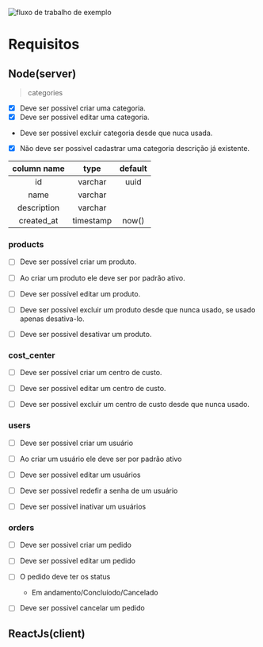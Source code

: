 ![fluxo de trabalho de exemplo](https://github.com/IgorSouzaBezerra/church/actions/workflows/main.yml/badge.svg)

# Requisitos

## Node(server)

> categories
- [x] Deve ser possivel criar uma categoria.
- [x] Deve ser possivel editar uma categoria.
- Deve ser possivel excluir categoria desde que nuca usada.
- [x] Não deve ser possivel cadastrar uma categoria descrição já existente.


column name | type       |default |
:---------:|:----------:|:------:|
id         | varchar    |uuid    |
name       | varchar    |        |
description| varchar    |        |
created_at | timestamp  |now()   |



### products
- [ ] Deve ser possível criar um produto.
- [ ] Ao criar um produto ele deve ser por padrão ativo.
- [ ] Deve ser possível editar um produto.
- [ ] Deve ser possível excluir um produto desde que nunca usado, se usado apenas desativa-lo.
- [ ] Deve ser possivel desativar um produto.



### cost_center
- [ ] Deve ser possível criar um centro de custo.
- [ ] Deve ser possivel editar um centro de custo.
- [ ] Deve ser possivel excluir um centro de custo desde que nunca usado.



### users
- [ ] Deve ser possivel criar um usuário
- [ ] Ao criar um usuário ele deve ser por padrão ativo
- [ ] Deve ser possivel editar um usuários
- [ ] Deve ser possivel redefir a senha de um usuário
- [ ] Deve ser possivel inativar um usuários



### orders
- [ ] Deve ser possivel criar um pedido
- [ ] Deve ser possivel editar um pedido
- [ ] O pedido deve ter os status 
   - Em andamento/Concluíodo/Cancelado
- [ ] Deve ser possivel cancelar um pedido


## ReactJs(client)
